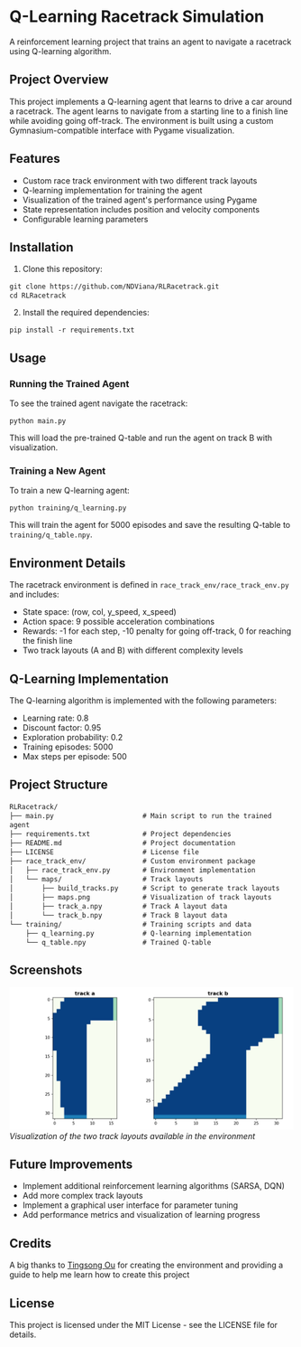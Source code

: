 # Q-Learning Racetrack Simulation

A reinforcement learning project that trains an agent to navigate a racetrack using Q-learning algorithm.

## Project Overview

This project implements a Q-learning agent that learns to drive a car around a racetrack. The agent learns to navigate from a starting line to a finish line while avoiding going off-track. The environment is built using a custom Gymnasium-compatible interface with Pygame visualization.

## Features

- Custom race track environment with two different track layouts
- Q-learning implementation for training the agent
- Visualization of the trained agent's performance using Pygame
- State representation includes position and velocity components
- Configurable learning parameters

## Installation

1. Clone this repository:
```
git clone https://github.com/NDViana/RLRacetrack.git
cd RLRacetrack
```

2. Install the required dependencies:
```
pip install -r requirements.txt
```

## Usage

### Running the Trained Agent

To see the trained agent navigate the racetrack:

```
python main.py
```

This will load the pre-trained Q-table and run the agent on track B with visualization.

### Training a New Agent

To train a new Q-learning agent:

```
python training/q_learning.py
```

This will train the agent for 5000 episodes and save the resulting Q-table to `training/q_table.npy`.

## Environment Details

The racetrack environment is defined in `race_track_env/race_track_env.py` and includes:

- State space: (row, col, y_speed, x_speed)
- Action space: 9 possible acceleration combinations
- Rewards: -1 for each step, -10 penalty for going off-track, 0 for reaching the finish line
- Two track layouts (A and B) with different complexity levels

## Q-Learning Implementation

The Q-learning algorithm is implemented with the following parameters:
- Learning rate: 0.8
- Discount factor: 0.95
- Exploration probability: 0.2
- Training episodes: 5000
- Max steps per episode: 500

## Project Structure

```
RLRacetrack/
├── main.py                      # Main script to run the trained agent
├── requirements.txt             # Project dependencies
├── README.md                    # Project documentation
├── LICENSE                      # License file
├── race_track_env/              # Custom environment package
│   ├── race_track_env.py        # Environment implementation
│   └── maps/                    # Track layouts
│       ├── build_tracks.py      # Script to generate track layouts
│       ├── maps.png             # Visualization of track layouts
│       ├── track_a.npy          # Track A layout data
│       └── track_b.npy          # Track B layout data
└── training/                    # Training scripts and data
    ├── q_learning.py            # Q-learning implementation
    └── q_table.npy              # Trained Q-table
```

## Screenshots

![Racetrack Visualization](race_track_env/maps/maps.png)
*Visualization of the two track layouts available in the environment*

## Future Improvements

- Implement additional reinforcement learning algorithms (SARSA, DQN)
- Add more complex track layouts
- Implement a graphical user interface for parameter tuning
- Add performance metrics and visualization of learning progress
## Credits

A big thanks to [Tingsong Ou](https://towardsdatascience.com/solving-reinforcement-learning-racetrack-exercise-building-the-environment-33712602de0c/)
 for creating the environment and providing a guide to help me learn how to create this project 
## License

This project is licensed under the MIT License - see the LICENSE file for details.

